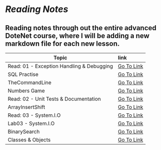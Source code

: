 ***<h1>Reading Notes</h1>***
<h2>Reading notes through out the entire advanced DoteNet course, where I will be adding a new markdown file for each new lesson.</h2>

| Topic| link     |  
|---------|:---------
|Read: 01 - Exception Handling & Debugging|[Go To Link](https://github.com/LaithAlamat/Reading-Notes/blob/main/Read:%2001%20-%20Exception%20Handling%20%26%20Debugging.md)
|SQL Practise|[Go To Link](https://github.com/LaithAlamat/Reading-Notes/blob/main/SQL%20Practice/SQLPractice.md)
|TheCommandLine|[Go To Link](https://github.com/LaithAlamat/Reading-Notes/blob/main/theCommandLine.md)
|Numbers Game|[Go To Link](https://github.com/LaithAlamat/Lab01a-NumbersGame/blob/master/README.md)
|Read: 02 - Unit Tests & Documentation|[Go To Link](https://github.com/LaithAlamat/Reading-Notes/blob/main/Read:%2002%20-%20Unit%20Tests%20%26%20Documentation.md)
|ArrayInsertShift|[Go To Link](https://github.com/LaithAlamat/Data-Structures-And-Algorithms/blob/main/Class%2002/README.md)
|Read: 03 - System.I.O|[Go To Link](https://github.com/LaithAlamat/Reading-Notes/blob/main/Read:%2003%20-%20System.I.O.MD)
|Lab03 - System.I.O|[Go To Link](https://github.com/LaithAlamat/Lab03-System.IO/blob/main/README.md)
|BinarySearch|[Go To Link](https://github.com/LaithAlamat/Data-Structures-And-Algorithms/blob/main/Class%2003/Binary-Search.md)
|Classes & Objects|[Go To Link](https://github.com/LaithAlamat/Reading-Notes/blob/main/Read:%2004%20-%20Classes%20%26%20Objects.md)



